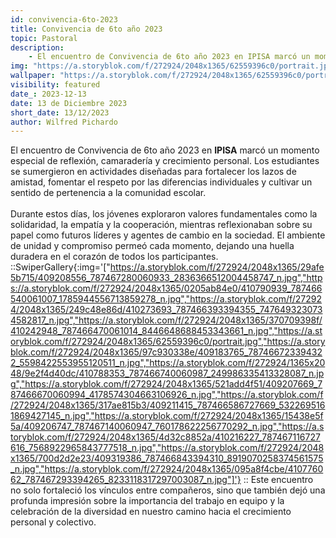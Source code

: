 ```yaml
---
id: convivencia-6to-2023
title: Convivencia de 6to año 2023
topic: Pastoral
description:
    - El encuentro de Convivencia de 6to año 2023 en IPISA marcó un momento especial de reflexión, camaradería y crecimiento personal. Los estudiantes se sumergieron en actividades diseñadas para fortalecer los lazos de amistad, fomentar el respeto por las diferencias individuales y cultivar un sentido de pertenencia a la comunidad 
img: "https://a.storyblok.com/f/272924/2048x1365/62559396c0/portrait.jpg"
wallpaper: "https://a.storyblok.com/f/272924/2048x1365/62559396c0/portrait.jpg"
visibility: featured
date_: 2023-12-13
date: 13 de Diciembre 2023
short_date: 13/12/2023
author: Wilfred Pichardo
---
```

El encuentro de Convivencia de 6to año 2023 en **IPISA** marcó un momento especial de reflexión, camaradería y crecimiento personal. Los estudiantes se sumergieron en actividades diseñadas para fortalecer los lazos de amistad, fomentar el respeto por las diferencias individuales y cultivar un sentido de pertenencia a la comunidad escolar. 
<br/><br/>
Durante estos días, los jóvenes exploraron valores fundamentales como la solidaridad, la empatía y la cooperación, mientras reflexionaban sobre su papel como futuros líderes y agentes de cambio en la sociedad. El ambiente de unidad y compromiso permeó cada momento, dejando una huella duradera en el corazón de todos los participantes. 
::SwiperGallery{:img='["https://a.storyblok.com/f/272924/2048x1365/29afe5b715/409208556_787467280060933_2836366512004458747_n.jpg","https://a.storyblok.com/f/272924/2048x1365/0205ab84e0/410790939_787466540061007_1785944556713859278_n.jpg","https://a.storyblok.com/f/272924/2048x1365/249c48e86d/410273693_787466393394355_7476493230734582817_n.jpg","https://a.storyblok.com/f/272924/2048x1365/370709398f/410242948_787466470061014_8446648688453343661_n.jpg","https://a.storyblok.com/f/272924/2048x1365/62559396c0/portrait.jpg","https://a.storyblok.com/f/272924/2048x1365/97c930338e/409183765_787466723394322_5598422553955120511_n.jpg","https://a.storyblok.com/f/272924/1365x2048/9e2f4d40dc/410788353_787466740060987_249986335413328087_n.jpg","https://a.storyblok.com/f/272924/2048x1365/521add4f51/409207669_787466670060994_4178574304663106926_n.jpg","https://a.storyblok.com/f/272924/2048x1365/317ae815b3/409211415_787466586727669_5322695161869427145_n.jpg","https://a.storyblok.com/f/272924/2048x1365/15438e5f5a/409206747_787467140060947_760178622256770292_n.jpg","https://a.storyblok.com/f/272924/2048x1365/4d32c8852a/410216227_787467116727616_7568922965843777518_n.jpg","https://a.storyblok.com/f/272924/2048x1365/700d2d2e23/409319386_787466843394310_8919070258374561575_n.jpg","https://a.storyblok.com/f/272924/2048x1365/095a8f4cbe/410776062_787467293394265_8233118317297003087_n.jpg"]'}
::
Este encuentro no solo fortaleció los vínculos entre compañeros, sino que también dejó una profunda impresión sobre la importancia del trabajo en equipo y la celebración de la diversidad en nuestro camino hacia el crecimiento personal y colectivo.

